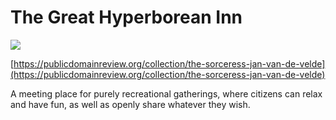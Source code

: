 # The Great Hyperborean Inn

![](<../../../.gitbook/assets/39 - Taberna Hiperbórea.jpg>)

[https://publicdomainreview.org/collection/the-sorceress-jan-van-de-velde](https://publicdomainreview.org/collection/the-sorceress-jan-van-de-velde)

A meeting place for purely recreational gatherings, where citizens can relax and have fun, as well as openly share whatever they wish.
